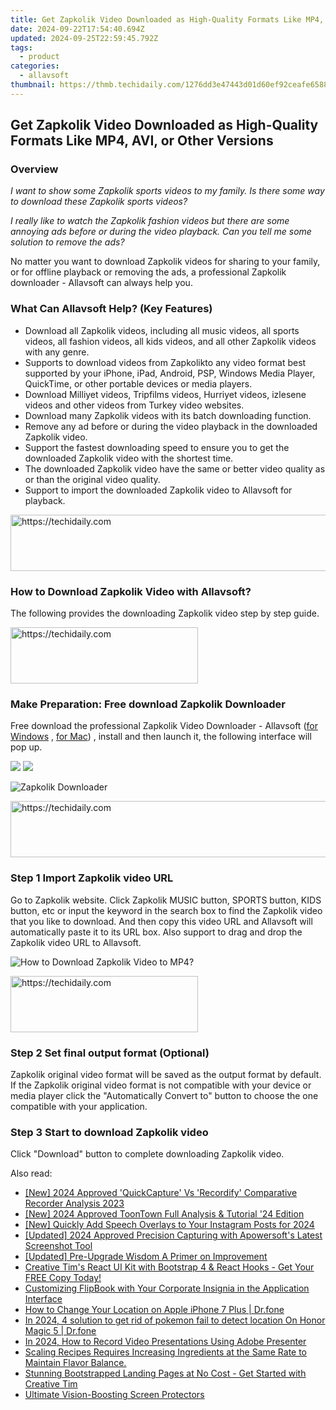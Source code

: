 ```yaml
---
title: Get Zapkolik Video Downloaded as High-Quality Formats Like MP4, AVI, or Other Versions
date: 2024-09-22T17:54:40.694Z
updated: 2024-09-25T22:59:45.792Z
tags:
  - product
categories:
  - allavsoft
thumbnail: https://thmb.techidaily.com/1276dd3e47443d01d60ef92ceafe65883b1431cf0aceea8f20ef4307f66fd914.jpg
---
```


## Get Zapkolik Video Downloaded as High-Quality Formats Like MP4, AVI, or Other Versions

### Overview

_I want to show some Zapkolik sports videos to my family. Is there some way to download these Zapkolik sports videos?_

_I really like to watch the Zapkolik fashion videos but there are some annoying ads before or during the video playback. Can you tell me some solution to remove the ads?_

No matter you want to download Zapkolik videos for sharing to your family, or for offline playback or removing the ads, a professional Zapkolik downloader - Allavsoft can always help you.

### What Can Allavsoft Help? (Key Features)

* Download all Zapkolik videos, including all music videos, all sports videos, all fashion videos, all kids videos, and all other Zapkolik videos with any genre.
* Supports to download videos from Zapkolikto any video format best supported by your iPhone, iPad, Android, PSP, Windows Media Player, QuickTime, or other portable devices or media players.
* Download Milliyet videos, Tripfilms videos, Hurriyet videos, izlesene videos and other videos from Turkey video websites.
* Download many Zapkolik videos with its batch downloading function.
* Remove any ad before or during the video playback in the downloaded Zapkolik video.
* Support the fastest downloading speed to ensure you to get the downloaded Zapkolik video with the shortest time.
* The downloaded Zapkolik video have the same or better video quality as or than the original video quality.
* Support to import the downloaded Zapkolik video to Allavsoft for playback.

<!-- affiliate ads begin -->
<a href="https://unicoeye.pxf.io/c/5597632/2134244/18498" target="_top" id="2134244">
  <img src="//a.impactradius-go.com/display-ad/18498-2134244" border="0" alt="https://techidaily.com" width="728" height="90"/>
</a>
<img height="0" width="0" src="https://unicoeye.pxf.io/i/5597632/2134244/18498" style="position:absolute;visibility:hidden;" border="0" />
<!-- affiliate ads end -->

### How to Download Zapkolik Video with Allavsoft?

The following provides the downloading Zapkolik video step by step guide.

<!-- affiliate ads begin -->
<a href="https://aligracehair.sjv.io/c/5597632/2047406/19272" target="_top" id="2047406">
  <img src="//a.impactradius-go.com/display-ad/19272-2047406" border="0" alt="https://techidaily.com" width="300" height="90"/>
</a>
<img height="0" width="0" src="https://aligracehair.sjv.io/i/5597632/2047406/19272" style="position:absolute;visibility:hidden;" border="0" />
<!-- affiliate ads end -->

### Make Preparation: Free download Zapkolik Downloader

Free download the professional Zapkolik Video Downloader - Allavsoft ([for Windows](https://tools.techidaily.com/allavsoft/products/) , [for Mac](https://tools.techidaily.com/allavsoft/products/)) , install and then launch it, the following interface will pop up.

[![](https://www.allavsoft.com/how-to/../images/how-to/free-download-win.jpg)](https://tools.techidaily.com/allavsoft/products/) [![](https://www.allavsoft.com/how-to/../images/how-to/free-download-mac.jpg)](https://tools.techidaily.com/allavsoft/products/)

![Zapkolik Downloader](https://www.allavsoft.com/how-to/../images/allavsoft/screen-shot-600.jpg)

<!-- affiliate ads begin -->
<a href="https://appsumo.8odi.net/c/5597632/2151888/7443" target="_top" id="2151888">
  <img src="//a.impactradius-go.com/display-ad/7443-2151888" border="0" alt="https://techidaily.com" width="600" height="90"/>
</a>
<img height="0" width="0" src="https://appsumo.8odi.net/i/5597632/2151888/7443" style="position:absolute;visibility:hidden;" border="0" />
<!-- affiliate ads end -->

### Step 1 Import Zapkolik video URL

Go to Zapkolik website. Click Zapkolik MUSIC button, SPORTS button, KIDS button, etc or input the keyword in the search box to find the Zapkolik video that you like to download. And then copy this video URL and Allavsoft will automatically paste it to its URL box. Also support to drag and drop the Zapkolik video URL to Allavsoft.

![How to Download Zapkolik Video to MP4?](https://www.allavsoft.com/how-to/../images/how-to/download-rtmp-video/download-rtmp-video.jpg)

<!-- affiliate ads begin -->
<a href="https://laganoo.pxf.io/c/5597632/1484945/16446" target="_top" id="1484945">
  <img src="//a.impactradius-go.com/display-ad/16446-1484945" border="0" alt="https://techidaily.com" width="300" height="90"/>
</a>
<img height="0" width="0" src="https://laganoo.pxf.io/i/5597632/1484945/16446" style="position:absolute;visibility:hidden;" border="0" />
<!-- affiliate ads end -->

### Step 2 Set final output format (Optional)

Zapkolik original video format will be saved as the output format by default. If the Zapkolik original video format is not compatible with your device or media player click the "Automatically Convert to" button to choose the one compatible with your application.

### Step 3 Start to download Zapkolik video

Click "Download" button to complete downloading Zapkolik video.

<ins class="adsbygoogle"
     style="display:block"
     data-ad-format="autorelaxed"
     data-ad-client="ca-pub-7571918770474297"
     data-ad-slot="1223367746"></ins>

<ins class="adsbygoogle"
     style="display:block"
     data-ad-client="ca-pub-7571918770474297"
     data-ad-slot="8358498916"
     data-ad-format="auto"
     data-full-width-responsive="true"></ins>

<span class="atpl-alsoreadstyle">Also read:</span>
<div><ul>
<li><a href="https://on-screen-recording.techidaily.com/new-2024-approved-quickcapture-vs-recordify-comparative-recorder-analysis-2023/"><u>[New] 2024 Approved 'QuickCapture' Vs 'Recordify' Comparative Recorder Analysis 2023</u></a></li>
<li><a href="https://fox-direct.techidaily.com/new-2024-approved-toontown-full-analysis-and-tutorial-24-edition/"><u>[New] 2024 Approved ToonTown Full Analysis & Tutorial '24 Edition</u></a></li>
<li><a href="https://instagram-videos.techidaily.com/new-quickly-add-speech-overlays-to-your-instagram-posts-for-2024/"><u>[New] Quickly Add Speech Overlays to Your Instagram Posts for 2024</u></a></li>
<li><a href="https://screen-recording.techidaily.com/updated-2024-approved-precision-capturing-with-apowersofts-latest-screenshot-tool/"><u>[Updated] 2024 Approved Precision Capturing with Apowersoft's Latest Screenshot Tool</u></a></li>
<li><a href="https://extra-guidance.techidaily.com/updated-pre-upgrade-wisdom-a-primer-on-improvement/"><u>[Updated] Pre-Upgrade Wisdom A Primer on Improvement</u></a></li>
<li><a href="https://win-net.techidaily.com/creative-tims-react-ui-kit-with-bootstrap-4-and-react-hooks-get-your-free-copy-today/"><u>Creative Tim's React UI Kit with Bootstrap 4 & React Hooks - Get Your FREE Copy Today!</u></a></li>
<li><a href="https://win-net.techidaily.com/customizing-flipbook-with-your-corporate-insignia-in-the-application-interface/"><u>Customizing FlipBook with Your Corporate Insignia in the Application Interface</u></a></li>
<li><a href="https://iphone-location.techidaily.com/how-to-change-your-location-on-apple-iphone-7-plus-drfone-by-drfone-virtual-ios/"><u>How to Change Your Location on Apple iPhone 7 Plus | Dr.fone</u></a></li>
<li><a href="https://pokemon-go-android.techidaily.com/in-2024-4-solution-to-get-rid-of-pokemon-fail-to-detect-location-on-honor-magic-5-drfone-by-drfone-virtual-android/"><u>In 2024, 4 solution to get rid of pokemon fail to detect location On Honor Magic 5 | Dr.fone</u></a></li>
<li><a href="https://screen-recording.techidaily.com/in-2024-how-to-record-video-presentations-using-adobe-presenter/"><u>In 2024, How to Record Video Presentations Using Adobe Presenter</u></a></li>
<li><a href="https://win-net.techidaily.com/scaling-recipes-requires-increasing-ingredients-at-the-same-rate-to-maintain-flavor-balance/"><u>Scaling Recipes Requires Increasing Ingredients at the Same Rate to Maintain Flavor Balance.</u></a></li>
<li><a href="https://win-net.techidaily.com/stunning-bootstrapped-landing-pages-at-no-cost-get-started-with-creative-tim/"><u>Stunning Bootstrapped Landing Pages at No Cost - Get Started with Creative Tim</u></a></li>
<li><a href="https://games-able.techidaily.com/ultimate-vision-boosting-screen-protectors/"><u>Ultimate Vision-Boosting Screen Protectors</u></a></li>
</ul></div>

